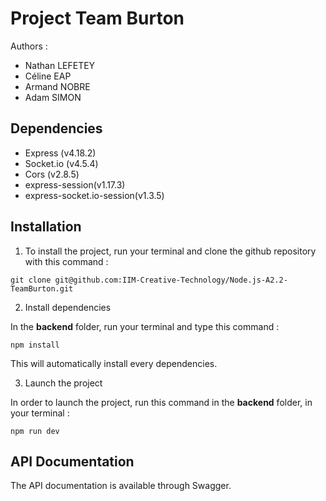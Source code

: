 # Project Team Burton
Authors :
- Nathan LEFETEY
- Céline EAP
- Armand NOBRE
- Adam SIMON

## Dependencies
- Express (v4.18.2)
- Socket.io (v4.5.4)
- Cors (v2.8.5)
- express-session(v1.17.3)
- express-socket.io-session(v1.3.5)

## Installation
1. To install the project, run your terminal and clone the github repository with this command : 

```git clone git@github.com:IIM-Creative-Technology/Node.js-A2.2-TeamBurton.git```

2. Install dependencies

In the **backend** folder, run your terminal and type this command : 

```npm install```

This will automatically install every dependencies.

3. Launch the project

In order to launch the project, run this command in the **backend** folder, in your terminal : 

```npm run dev```


## API Documentation
The API documentation is available through Swagger.